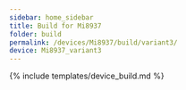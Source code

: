 ```yaml
---
sidebar: home_sidebar
title: Build for Mi8937
folder: build
permalink: /devices/Mi8937/build/variant3/
device: Mi8937_variant3
---
```

{% include templates/device_build.md %}
